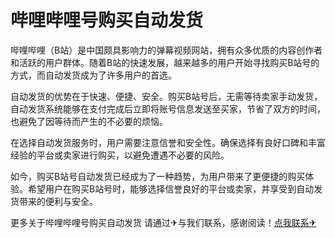# 哔哩哔哩号购买自动发货

哔哩哔哩（B站）是中国颇具影响力的弹幕视频网站，拥有众多优质的内容创作者和活跃的用户群体。随着B站的快速发展，越来越多的用户开始寻找购买B站号的方式，而自动发货成为了许多用户的首选。

自动发货的优势在于快速、便捷、安全。购买B站号后，无需等待卖家手动发货，自动发货系统能够在支付完成后立即将账号信息发送至买家，节省了双方的时间，也避免了因等待而产生的不必要的烦恼。

在选择自动发货服务时，用户需要注意信誉和安全性。确保选择有良好口碑和丰富经验的平台或卖家进行购买，以避免遭遇不必要的风险。

如今，购买B站号自动发货已经成为了一种趋势，为用户带来了更便捷的购买体验。希望用户在购买B站号时，能够选择信誉良好的平台或卖家，并享受到自动发货带来的便利与安全。

更多关于哔哩哔哩号购买自动发货 请通过✈与我们联系，感谢阅读！[点我联系✈](https://box.G208.com)